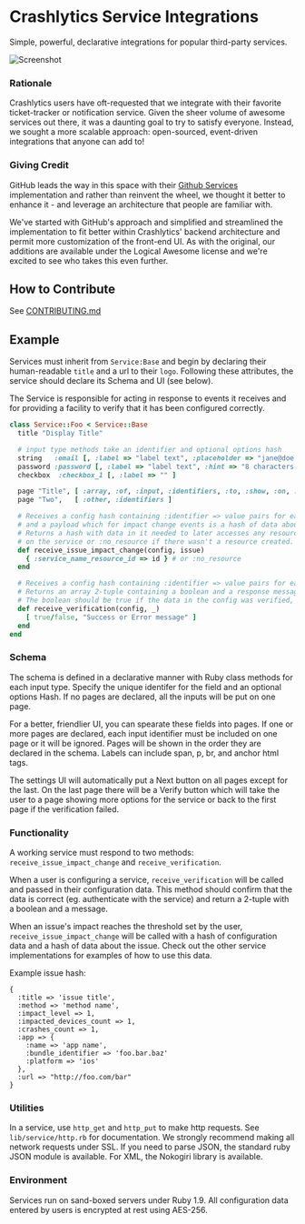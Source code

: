 # Crashlytics Service Integrations #

Simple, powerful, declarative integrations for popular third-party services.

![Screenshot](http://www.crashlytics.com/blog/wp-content/uploads/2012/09/Screen-Shot-2012-09-24-at-2.54.47-PM.png)

### Rationale ###

Crashlytics users have oft-requested that we integrate with their favorite ticket-tracker or notification service. Given the sheer volume of awesome services out there, it was a daunting goal to try to satisfy everyone. Instead, we sought a more scalable approach:  open-sourced, event-driven integrations that anyone can add to!

### Giving Credit ###

GitHub leads the way in this space with their [Github Services](https://github.com/github/github-services) implementation and rather than reinvent the wheel, we thought it better to enhance it - and leverage an architecture that people are familiar with.

We've started with GitHub's approach and simplified and streamlined the implementation to fit better within Crashlytics' backend architecture and permit more customization of the front-end UI. As with the original, our additions are available under the Logical Awesome license and we're excited to see who takes this even further.

## How to Contribute ##
See [CONTRIBUTING.md](https://github.com/crashlytics/crashlytics-services/blob/master/CONTRIBUTING.md)

## Example ##

Services must inherit from `Service:Base` and begin by declaring their human-readable `title` and a url to their `logo`. Following these attributes, the service should declare its Schema and UI (see below).

The Service is responsible for acting in response to events it receives and for providing a facility to verify that it has been configured correctly.

```ruby
class Service::Foo < Service::Base
  title "Display Title"

  # input type methods take an identifier and optional options hash
  string   :email [, :label => "label text", :placeholder => "jane@doe.com" ]
  password :password [, :label => "label text", :hint => "8 characters or longer" ]
  checkbox  :checkbox_1 [, :label => "" ]

  page "Title", [ :array, :of, :input, :identifiers, :to, :show, :on, :this, :page ]
  page "Two",   [ :other, :identifiers ]

  # Receives a config hash containing :identifier => value pairs for each input field
  # and a payload which for impact change events is a hash of data about the issue.
  # Returns a hash with data in it needed to later accesses any resources created
  # on the service or :no_resource if there wasn't a resource created.
  def receive_issue_impact_change(config, issue)
    { :service_name_resource_id => id } # or :no_resource
  end

  # Receives a config hash containing :identifier => value pairs for each input field.
  # Returns an array 2-tuple containing a boolean and a response message.
  # The boolean should be true if the data in the config was verified, otherwise false.
  def receive_verification(config, _)
    [ true/false, "Success or Error message" ]
  end
end
```

### Schema ###

The schema is defined in a declarative manner with Ruby class methods for each input type. Specify the unique identifer for the field and an optional options Hash. If no pages are declared, all the inputs will be put on one page.

For a better, friendlier UI, you can spearate these fields into pages. If one or more pages are declared, each input identifier must be included on one page or it will be ignored. Pages will be shown in the order they are declared in the schema. Labels can include span, p, br, and anchor html tags.

The settings UI will automatically put a Next button on all pages except for the last. On the last page there will be a Verify button which will take the user to a page showing more options for the service or back to the first page if the verification failed.

### Functionality ###

A working service must respond to two methods: `receive_issue_impact_change` and `receive_verification`.

When a user is configuring a service, `receive_verification` will be called and passed in their configuration data. This method should confirm that the data is correct (eg. authenticate with the service) and return a 2-tuple with a boolean and a message.

When an issue's impact reaches the threshold set by the user, `receive_issue_impact_change` will be called with a hash of configuration data and a hash of data about the issue. Check out the other service implementations for examples of how to use this data.

Example issue hash:
```
{
  :title => 'issue title',
  :method => 'method name',
  :impact_level => 1,
  :impacted_devices_count => 1,
  :crashes_count => 1,
  :app => {
    :name => 'app name',
    :bundle_identifier => 'foo.bar.baz'
    :platform => 'ios'
  },
  :url => "http://foo.com/bar"
}
```

### Utilities ###

In a service, use `http_get` and `http_put` to make http requests. See `lib/service/http.rb` for documentation. We strongly recommend making all network requests under SSL. If you need to parse JSON, the standard ruby JSON module is available. For XML, the Nokogiri library is available.

### Environment ###

Services run on sand-boxed servers under Ruby 1.9. All configuration data entered by users is encrypted at rest using AES-256.
